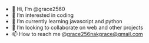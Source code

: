 - 👋 Hi, I’m @grace2560
- 👀 I’m interested in coding
- 🌱 I’m currently learning javascript and python
- 💞️ I’m looking to collaborate on web and other projects
- 📫 How to reach me @grace256nakgrace@gmail.com

<!---
grace2560/grace2560 is a ✨ special ✨ repository because its `README.md` (this file) appears on your GitHub profile.
You can click the Preview link to take a look at your changes.
--->
